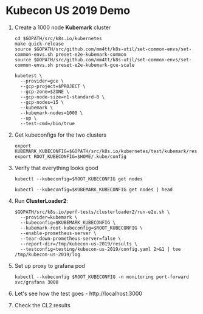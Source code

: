 # Kubecon US 2019 Demo

1. Create a 1000 node **Kubemark** cluster
    ```
    cd $GOPATH/src/k8s.io/kubernetes
    make quick-release
    source $GOPATH/src/github.com/mm4tt/k8s-util/set-common-envs/set-common-envs.sh preset-e2e-kubemark-common
    source $GOPATH/src/github.com/mm4tt/k8s-util/set-common-envs/set-common-envs.sh preset-e2e-kubemark-gce-scale
    
    kubetest \
      --provider=gce \
      --gcp-project=$PROJECT \
      --gcp-zone=$ZONE \
      --gcp-node-size=n1-standard-8 \
      --gcp-nodes=15 \
      --kubemark \
      --kubemark-nodes=1000 \
      --up \
      --test-cmd=/bin/true
    ```
1. Get kubeconfigs for the two clusters
   ```
   export KUBEMARK_KUBECONFIG=$GOPATH/src/k8s.io/kubernetes/test/kubemark/resources/kubeconfig.kubemark
   export ROOT_KUBECONFIG=$HOME/.kube/config
   ```
   
1. Verify that everything looks good
   ```
   kubectl --kubeconfig=$ROOT_KUBECONFIG get nodes
   
   kubectl --kubeconfig=$KUBEMARK_KUBECONFIG get nodes | head
   ```
    
1. Run **ClusterLoader2**:
    ```
    $GOPATH/src/k8s.io/perf-tests/clusterloader2/run-e2e.sh \
      --provider=kubemark \
      --kubeconfig=$KUBEMARK_KUBECONFIG \
      --kubemark-root-kubeconfig=$ROOT_KUBECONFIG \
      --enable-prometheus-server \
      --tear-down-prometheus-server=false \
      --report-dir=/tmp/kubecon-us-2019/results \
      --testconfig=testing/kubecon-us-2019/config.yaml 2>&1 | tee /tmp/kubecon-us-2019/log
    ```
1. Set up proxy to grafana pod
   ```
   kubectl --kubeconfig $ROOT_KUBECONFIG -n monitoring port-forward svc/grafana 3000
   ```  
  
1. Let's see how the test goes - http://localhost:3000

1. Check the CL2 results

    
